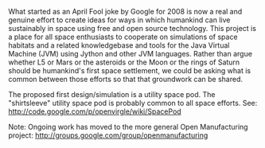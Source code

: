 What started as an April Fool joke by Google for 2008 is now a real and genuine effort to create ideas for ways in which humankind can live sustainably in space using free and open source technology. This project is a place for all space enthusiasts to cooperate on simulations of space habitats and a related knowledgebase and tools for the Java Virtual Machine (JVM) using Jython and other JVM languages. Rather than argue whether L5 or Mars or the asteroids or the Moon or the rings of Saturn should be humankind's first space settlement, we could be asking what is common between those efforts so that that groundwork can be shared.

The proposed first design/simulation is a utility space pod. The "shirtsleeve" utility space pod is probably common to all space efforts. See: http://code.google.com/p/openvirgle/wiki/SpacePod

Note: Ongoing work has moved to the more general Open Manufacturing project: http://groups.google.com/group/openmanufacturing